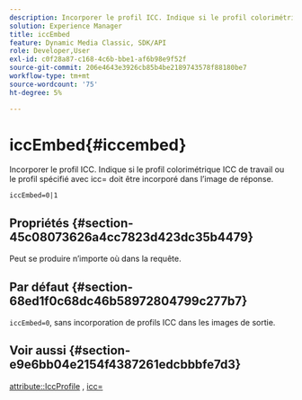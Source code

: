 ```yaml
---
description: Incorporer le profil ICC. Indique si le profil colorimétrique ICC de travail ou le profil spécifié avec icc= doit être incorporé dans l’image de réponse.
solution: Experience Manager
title: iccEmbed
feature: Dynamic Media Classic, SDK/API
role: Developer,User
exl-id: c0f28a87-c168-4c6b-bbe1-af6b98e9f52f
source-git-commit: 206e4643e3926cb85b4be2189743578f88180be7
workflow-type: tm+mt
source-wordcount: '75'
ht-degree: 5%

---
```


# iccEmbed{#iccembed}

Incorporer le profil ICC. Indique si le profil colorimétrique ICC de travail ou le profil spécifié avec icc= doit être incorporé dans l’image de réponse.

`iccEmbed=0|1`

## Propriétés {#section-45c08073626a4cc7823d423dc35b4479}

Peut se produire n’importe où dans la requête.

## Par défaut {#section-68ed1f0c68dc46b58972804799c277b7}

`iccEmbed=0`, sans incorporation de profils ICC dans les images de sortie.

## Voir aussi {#section-e9e6bb04e2154f4387261edcbbbfe7d3}

[attribute::IccProfile](../../../../../ir-api/material-cat/image-rendering-api-ref/c-ir-material-catalog/c-ir-attributes-reference/r-ir-iccprofilegray.md#reference-712f1d0dcca748df9aaf495681bb39e6) ,  [icc=](../../../../../ir-api/http-protocol/image-rendering-api-ref/c-ir-http-protocol-ref/c-ir-http-protocol-command-reference/r-ir-icc.md#reference-86a2fff3cef24982ad2063d977a16e06)
